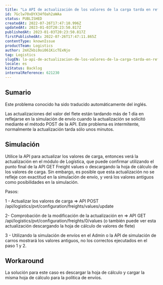 ```yaml
---
title: "La API de actualización de los valores de la carga tarda en reflejarse en el módulo de simulación"
id: 7Gclw70xDYX34fOah2aWAa
status: PUBLISHED
createdAt: 2022-07-26T17:47:10.996Z
updatedAt: 2023-01-03T20:23:50.817Z
publishedAt: 2023-01-03T20:23:50.817Z
firstPublishedAt: 2022-07-26T17:47:11.865Z
contentType: knownIssue
productTeam: Logistics
author: 2mXZkbi0oi061KicTExNjo
tag: Logistics
slugEN: la-api-de-actualizacion-de-los-valores-de-la-carga-tarda-en-reflejarse-en-el-modulo-de-simulacion
locale: es
kiStatus: Backlog
internalReference: 621230
---
```


## Sumario

<div class="alert alert-info">
  <p>Este problema conocido ha sido traducido automáticamente del inglés.</p>
</div>


Las actualizaciones del valor del flete están tardando más de 1 día en reflejarse en la simulación de envío cuando la actualización se solicitó mediante el método POST de la API. Este problema es intermitente, normalmente la actualización tarda sólo unos minutos.



## Simulación


Utilice la API para actualizar los valores de carga, entonces verá la actualización en el módulo de Logística, que puede confirmar utilizando el punto final de la API GET Freight values o descargando la hoja de cálculo de los valores de carga. Sin embargo, es posible que esta actualización no se refleje con exactitud en la simulación de envío, y verá los valores antiguos como posibilidades en la simulación.

Pasos:

1 - Actualizar los valores de carga => API POST /api/logistics/pvt/configuration/freights/values/update

2- Comprobación de la modificación de la actualización en => API GET /api/logistics/pvt/configuration/freights/0/values (o también puede ver esta actualización descargando la hoja de cálculo de valores de flete)

3 - Utilizando la simulación de envíos en el Admin o la API de simulación de carros mostrará los valores antiguos, no los correctos ejecutados en el paso 1 y 2.



## Workaround


La solución para este caso es descargar la hoja de cálculo y cargar la misma hoja de cálculo para la política de envíos.

